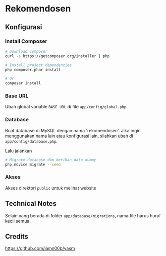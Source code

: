 # Rekomendosen 

## Konfigurasi

### Install Composer

```bash
# Download composer
curl -s https://getcomposer.org/installer | php

# Install project dependencies
php composer.phar install

# Or
composer install
```
### Base URL
Ubah global variable `BASE_URL` di file `app/config/global.php`.

### Database
Buat database di MySQL dengan nama 'rekomendosen'.
Jika ingin menggunakan nama lain atau konfigurasi lain, silahkan ubah di `app/config/database.php`.

Lalu jalankan

```bash
# Migrate database dan berikan data dummy
php novice migrate --seed
```

### Akses
Akses direktori `public` untuk melihat website

## Technical Notes
Selain yang berada di folder `app/database/migrations`, nama file harus huruf kecil semua.

## Credits
https://github.com/iamn00b/yasm
